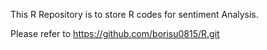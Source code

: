 This R Repository is to store R codes for sentiment Analysis. 

Please refer to https://github.com/borisu0815/R.git

